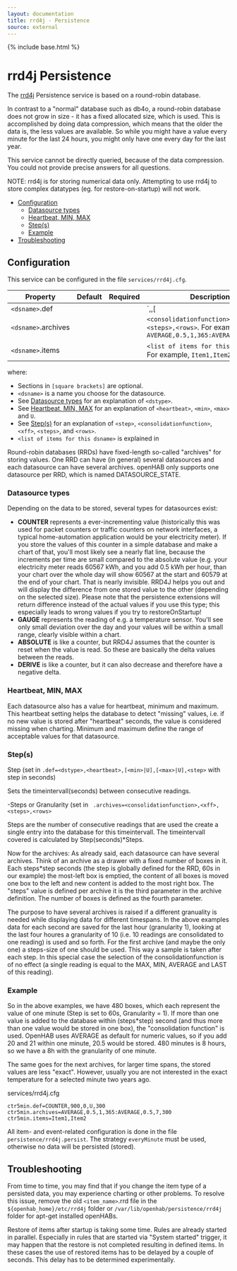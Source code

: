 ```yaml
---
layout: documentation
title: rrd4j - Persistence
source: external
---
```

<!-- Attention authors: Do not edit directly. Please add your changes to the appropriate source repository -->

{% include base.html %}

# rrd4j Persistence

The [rrd4j](https://github.com/rrd4j/rrd4j) Persistence service is based on a round-robin database.

In contrast to a "normal" database such as db4o, a round-robin database does not grow in size - it has a fixed allocated size, which is used. This is accomplished by doing data compression, which means that the older the data is, the less values are available. So while you might have a value every minute for the last 24 hours, you might only have one every day for the last year.

This service cannot be directly queried, because of the data compression. You could not provide precise answers for all questions. 

NOTE: rrd4j is for storing numerical data only. Attempting to use rrd4j to store complex datatypes (eg. for restore-on-startup) will not work.

<!-- MarkdownTOC -->

- [Configuration](#configuration)
    - [Datasource types](#datasource-types)
    - [Heartbeat, MIN, MAX](#heartbeat-min-max)
    - [Step\(s\)](#steps)
    - [Example](#example)
- [Troubleshooting](#troubleshooting)

<!-- /MarkdownTOC -->



## Configuration

This service can be configured in the file `services/rrd4j.cfg`.

| Property | Default | Required | Description |
|----------|---------|:--------:|-------------|
| `<dsname>`.def |   |           | `<dstype>,<heartbeat>,[<min>|U],[<max>|U],<step>`.  For example, `COUNTER,900,0,U,300` |
| `<dsname>`.archives | |        | `<consolidationfunction>,<xff>,<steps>,<rows>`. For example, `AVERAGE,0.5,1,365:AVERAGE,0.5,7,300` |
| `<dsname>`.items  |     |      | `<list of items for this dsname>`. For example, `Item1,Item2` |

where:

* Sections in `[square brackets]` are optional.
* `<dsname>` is a name you choose for the datasource.
* See [Datasource types](#datasource-types) for an explanation of `<dstype>`.
* See [Heartbeat, MIN, MAX](#heartbeat-min-max) for an explanation of `<heartbeat>`, `<min>`, `<max>` and `U`.
* See [Step\(s\)](#steps) for an explanation of `<step>`, `<consolidationfunction>`, `<xff>`, `<steps>`, and `<rows>`.
* `<list of items for this dsname>` is explained in 

Round-robin databases (RRDs) have fixed-length so-called "archives" for storing values. One RRD can have (in general) several datasources and each datasource can have several archives. openHAB only supports one datasource per RRD, which is named DATASOURCE_STATE.

### Datasource types

Depending on the data to be stored, several types for datasources exist:

* **COUNTER** represents a ever-incrementing value (historically this was used for packet counters or traffic counters on network interfaces, a typical home-automation application would be your electricity meter). If you store the values of this counter in a simple database and make a chart of that, you'll most likely see a nearly flat line, because the increments per time are small compared to the absolute value (e.g. your electricity meter reads 60567 kWh, and you add 0.5 kWh per hour, than your chart over the whole day will show 60567 at the start and 60579 at the end of your chart. That is nearly invisible. RRD4J helps you out and will display the difference from one stored value to the other (depending on the selected size). Please note that the persistence extensions will return difference instead of the actual values if you use this type; this especially leads to wrong values if you try to restoreOnStartup!
* **GAUGE** represents the reading of e.g. a temperature sensor. You'll see only small deviation over the day and your values will be within a small range, clearly visible within a chart.
* **ABSOLUTE** is like a counter, but RRD4J assumes that the counter is reset when the value is read. So these are basically the delta values between the reads.
* **DERIVE** is like a counter, but it can also decrease and therefore have a negative delta. 

### Heartbeat, MIN, MAX

Each datasource also has a value for heartbeat, minimum and maximum. This heartbeat setting helps the database to detect "missing" values, i.e. if no new value is stored after "heartbeat" seconds, the value is considered missing when charting. Minimum and maximum define the range of acceptable values for that datasource.

### Step(s)

Step (set in `.def=<dstype>,<heartbeat>,[<min>|U],[<max>|U],<step>` with step in seconds)

Sets the timeintervall(seconds) between consecutive readings.

-Steps or Granularity (set in ` .archives=<consolidationfunction>,<xff>,<steps>,<rows>`

Steps are the number of consecutive readings that are used the create a single entry into the database for this timeintervall. The timeintervall covered is calculated by Step(seconds)*Steps. 

Now for the archives: As already said, each datasource can have several archives. Think of an archive as a drawer with a fixed number of boxes in it. Each steps*step seconds  (the step is globally defined for the RRD, 60s in our example) the most-left box is emptied, the content of all boxes is moved one box to the left and new content is added to the most right box. The "steps" value is defined per archive it is the third parameter in the archive definition. The number of boxes is defined as the fourth parameter.

The purpose to have several archives is raised if a different granuality is needed while displaying data for different timespans. In the above examples data for each second are saved for the last hour (granularity 1), looking at the last four houres a granularity of 10 (i.e. 10 readings are consolidated to one reading) is used and so forth. For the first archive (and maybe the only one) a steps-size of one should be used. This way a sample is taken after each step. In this special case the selection of the consolidationfunction is of no effect (a single reading is equal to the MAX, MIN, AVERAGE and LAST of this reading).
  
### Example

So in the above examples, we have 480 boxes, which each represent the value of one minute (Step is set to 60s, Granularity = 1). If more than one value is added to the database within (steps*step) second (and thus more than one value would be stored in one box), the "consolidation function" is used. OpenHAB uses AVERAGE as default for numeric values, so if you add 20 and 21 within one minute, 20.5 would be stored. 480 minutes is 8 hours, so we have a 8h with the granularity of one minute.

The same goes for the next archives, for larger time spans, the stored values are less "exact". However, usually you are not interested in the exact temperature for a selected minute two years ago.

services/rrd4j.cfg

```
ctr5min.def=COUNTER,900,0,U,300
ctr5min.archives=AVERAGE,0.5,1,365:AVERAGE,0.5,7,300
ctr5min.items=Item1,Item2
```

All item- and event-related configuration is done in the file `persistence/rrd4j.persist`.  The strategy `everyMinute` must be used, otherwise no data will be persisted (stored).

## Troubleshooting

From time to time, you may find that if you change the item type of a persisted data, you may experience charting or other problems. To resolve this issue, remove the old `<item_name>`.rrd file in the `${openhab_home}/etc/rrd4j` folder or `/var/lib/openhab/persistence/rrd4j` folder for apt-get installed openHABs.

Restore of items after startup is taking some time. Rules are already started in parallel. Especially in rules that are started via "System started" trigger, it may happen that the restore is not completed resulting in defined items. In these cases the use of restored items has to be delayed by a couple of seconds. This delay has to be determined experimentally.
